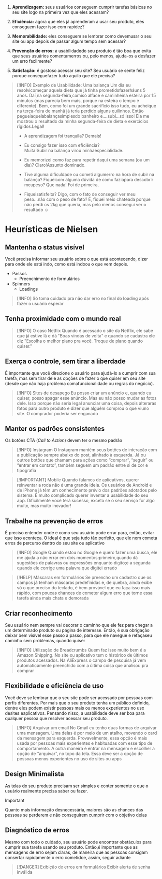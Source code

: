 1) **Aprendizagem:** seus usuários conseguem cumprir tarefas básicas no seu site logo na primeira vez que eles acessam?
   
2) **Eficiência:**  agora  que  eles  já  aprenderam  a  usar  seu  produto,  eles conseguem fazer isso com rapidez?
   
3) **Memorabilidade:** eles conseguem se lembrar como devemusar o seu site ou app depois de passar algum tempo sem acessar?
   
4) **Prevenção de erros:** a usabilidadedo seu produto é tão boa que evita que seus  usuários  comentamerros  ou,  pelo  menos,  ajuda-os  a desfazer um  erro facilmente?
5) **Satisfação:** é gostoso acessar seu site? Seu usuário se sente feliz porque conseguefazer tudo aquilo que ele precisa?

>[!INFO] Exemplo de Usabilidade: Uma balança
>Um dia eu resolvicomeçar aquela dieta que já tinha prometidofazerháuns 5 anos. Daí,na segunda-feira,comisó alface e caminheina esteira por 15 minutos (mas parecia bem mais, porque na esteira o tempo é diferente). Bem, como foi um grande sacrifício  isso  tudo, eu  acheique  na  terça-feira  de  manhã  já  teria  perdido  alguns quilinhos. Então pegueiaquelabalançasimplesdo banheiro e....subi...só isso! Ela me mostrou  o  resultado  da  minha segunda-feira  de  dieta  e  exercícios  rígidos.Legal!
>- A aprendizagem foi tranquila? 
Demais!
>- Eu consigo fazer  isso  com  eficiência?  
>Muita!Subir  na  balança  virou  minhaespecialidade.
>
>- Eu  memorizei como  faz  para  repetir  daqui  uma  semana  (ou  um  dia)?
>Claro!Assunto dominado.
>
>- Tive  alguma  dificuldade  ou  cometi  algumerro  na  hora  de  subir  na  balança? Fiqueicom alguma dúvida de como faziapara descobrir meupeso? 
>Que nada! Foi de primeira.
>- Fiqueisatisfeita? Digo, com o fato de conseguir ver meu peso...não com o peso de fato? 
>É, fiquei meio chateada porque não perdi os 2kg que queria, mas pelo menos consegui ver o resultado ☺

# Heurísticas de Nielsen

## Mantenha o status visível

Você precisa informar seu usuário sobre o que está acontecendo, dizer para onde ele está indo, como está indoou o que vem depois.

- Passos 
	- Preenchimento de formulários
- Spinners
	- Loadings

>[!INFO] Só toma cuidado pra não dar erro no final do loading após fazer o usuário esperar

## Tenha proximidade com o mundo real

>[!INFO] O caso Netflix
>Quando é acessado o site da Netflix, ele sabe que já estive lá e dá "Boas vindas de volta" e quando se cadastra ele diz "Escolha o melhor plano pra você. Troque de plano quando quiser."

## Exerça o controle, sem tirar a liberdade

É importante que você direcione o usuário para ajudá-lo a cumprir com sua tarefa, mas sem tirar dele as opções de fazer o que quiser em seu site (desde que não haja problema comafuncionalidade ou regras do negócio).

>[!INFO] Sites de desapego
> Eu  posso  criar  um  anúncio e,  quando  eu  quiser,  posso apagar esse anúncio. Mas eu não posso mudar as fotos dele. Isso porque não seria legal anunciar uma coisa, depois alteraras fotos para outro produto e dizer que alguém comprou o que viuno site. O comprador poderia ser enganado

## Manter os padrões consistentes

Os botões CTA (*Call to Action*) devem ter o mesmo padrão

>[!INFO] Instagram
>O  Instagram  mantém  seus  botões  de  interação  com  a  publicação sempre abaixo do post, alinhado à esquerda. Já ou outros botões que chamam para ações como “comprar”, “seguir” ou “entrar em contato”, também seguem um padrão entre si de cor e tipografia

>[!IMPORTANT] Mobile
> Quando falamos de aplicativos, querer reinventar a roda não é  uma  grande  ideia. Os  usuários  de  Android  e  de  iPhone  já têm um  conhecimento prévio  dos  padrões  adotados  pelo  sistema.  É  muito  complicado  querer  inventar  a usabilidade do seu app. Dificilmente você terá sucesso, exceto se o seu serviço for algo muito, mas muito inovador!

## Trabalhe na prevenção de erros

É preciso  entender  onde  e  como  seu usuário pode errar para, então, evitar que isso aconteça. O ideal é que seja tudo tão perfeito, que ele nem cometa erros de percurso dentro do seu site ou aplicativo

>[!INFO] Google
>Quando estou no Google e quero fazer uma busca, ele me ajuda a não  errar em  dois  momentos:primeiro,quando  dá  sugestões  de  palavras  ou expressões enquanto digito;e a segunda quando ele corrige uma palavra que digitei errado

>[!HELP] Máscaras em formulários
>Se  preencho  um  cadastro  que  os  campos já  tenham  máscaras predefinidas e, de quebra, ainda exibe só o que preciso do teclado, é bem provável que eu faça isso mais rápido, com poucas chances de cometer algum erro que torne essa tarefa ainda mais chata e demorada

## Criar reconhecimento

Seu  usuário  nem  sempre  vai  decorar  o  caminho que ele fez para chegar a um determinado produto ou página de interesse. Então, é sua obrigação deixar bem visível esse passo a passo, para que ele navegue e refaçaseu caminho sem problemas, quando quiser

>[!INFO] Utilização de Breadcrumbs
>Quem faz isso muito bem é a Amazon Shipping. No site ou aplicativo tem o histórico de últimos produtos acessados.
>Na AliExpress o campo de pesquisa já vem automaticamente preenchido com a última coisa que analisou pra comprar

## Flexibilidade e eficiência de uso

Você deve se lembrar que o seu site pode ser acessado por pessoas com perfis diferentes. Por mais que o seu produto tenha um público definido, dentre eles podem existir pessoas mais ou menos experientes no uso desites eaplicativos. Pensando nisso, a usabilidade deve ser boa para qualquer pessoa que resolver acessar seu produto.

>[!INFO] Arquivar um email
>No  Gmail  eu tenho duas  formas  de  arquivar uma  mensagem.  Uma delas é  por  meio  de  um  atalho,  movendo  o  card  da  mensagem  para  esquerda. Provavelmente, essa opção é mais usada por pessoas mais experientes e habituadas com esse tipo de comportamento. A outra maneira é entrar na mensagem e escolher a opção de “arquivar”, no topo da tela. Essa deve ser a opção de pessoas menos experientes no uso de sites ou apps

## Design Minimalista

As telas do seu produto precisam ser simples e conter somente o que o usuário realmente precisa saber ou fazer. 

>[!IMPORTANT]
>Quanto mais informação desnecessária, maiores são as chances das pessoas se perderem e não conseguirem cumprir com o objetivo delas

## Diagnóstico de erros

Mesmo com todo o cuidado, seu usuário pode encontrar obstáculos para cumprir sua tarefa usando seu produto. Então,é importante que as mensagens de erro sejam claras, de maneira  que as pessoas consigam consertar rapidamente o erro cometidoe, assim, seguir adiante

>[!DANGER] Exibição de erros em formulários
>Exibir alerta de senha inválida

